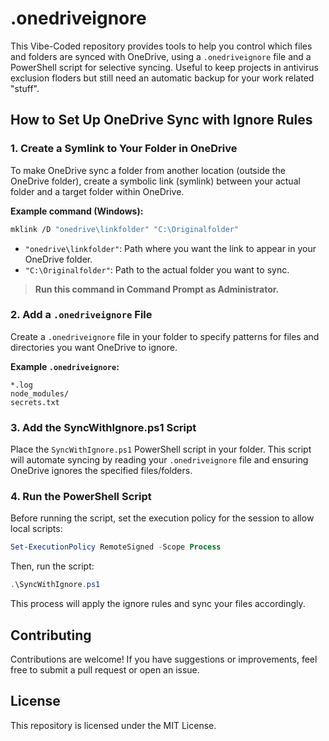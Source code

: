 # .onedriveignore 

This Vibe-Coded repository provides tools to help you control which files and folders are synced with OneDrive, using a `.onedriveignore` file and a PowerShell script for selective syncing. Useful to keep projects in antivirus exclusion floders but still need an automatic backup for your work related "stuff".

## How to Set Up OneDrive Sync with Ignore Rules

### 1. Create a Symlink to Your Folder in OneDrive

To make OneDrive sync a folder from another location (outside the OneDrive folder), create a symbolic link (symlink) between your actual folder and a target folder within OneDrive.

**Example command (Windows):**
```sh
mklink /D "onedrive\linkfolder" "C:\Originalfolder"
```
- `"onedrive\linkfolder"`: Path where you want the link to appear in your OneDrive folder.
- `"C:\Originalfolder"`: Path to the actual folder you want to sync.

> **Run this command in Command Prompt as Administrator.**

### 2. Add a `.onedriveignore` File

Create a `.onedriveignore` file in your folder to specify patterns for files and directories you want OneDrive to ignore.

**Example `.onedriveignore`:**
```
*.log
node_modules/
secrets.txt
```

### 3. Add the SyncWithIgnore.ps1 Script

Place the `SyncWithIgnore.ps1` PowerShell script in your folder. This script will automate syncing by reading your `.onedriveignore` file and ensuring OneDrive ignores the specified files/folders.

### 4. Run the PowerShell Script

Before running the script, set the execution policy for the session to allow local scripts:

```powershell
Set-ExecutionPolicy RemoteSigned -Scope Process
```

Then, run the script:

```powershell
.\SyncWithIgnore.ps1
```

This process will apply the ignore rules and sync your files accordingly.

## Contributing

Contributions are welcome! If you have suggestions or improvements, feel free to submit a pull request or open an issue.

## License

This repository is licensed under the MIT License.
